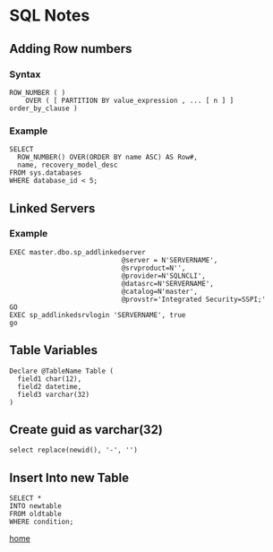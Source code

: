 # SQL Notes

## Adding Row numbers

### Syntax

```
ROW_NUMBER ( )   
    OVER ( [ PARTITION BY value_expression , ... [ n ] ] order_by_clause )
```

### Example
```
SELECT 
  ROW_NUMBER() OVER(ORDER BY name ASC) AS Row#,
  name, recovery_model_desc
FROM sys.databases 
WHERE database_id < 5;
```

## Linked Servers

### Example
```
EXEC master.dbo.sp_addlinkedserver 
                            @server = N'SERVERNAME', 
                            @srvproduct=N'', 
                            @provider=N'SQLNCLI', 
                            @datasrc=N'SERVERNAME', 
                            @catalog=N'master',
                            @provstr='Integrated Security=SSPI;'
GO
EXEC sp_addlinkedsrvlogin 'SERVERNAME', true  
go
```

## Table Variables
```
Declare @TableName Table (
  field1 char(12),
  field2 datetime,
  field3 varchar(32)
)
```

## Create guid as varchar(32)
```
select replace(newid(), '-', '')
```

## Insert Into new Table
```
SELECT *
INTO newtable
FROM oldtable
WHERE condition;
```

[home](/jason-notes)<br>